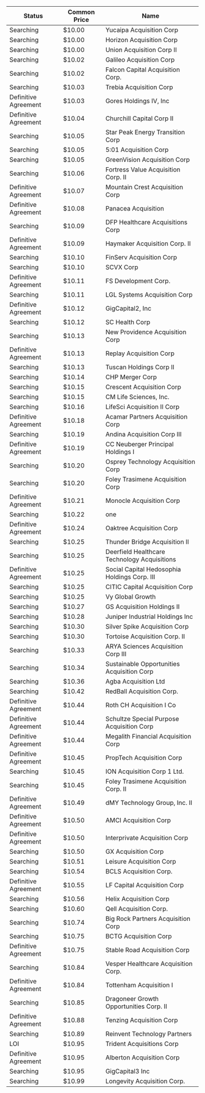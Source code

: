Status               | Common Price  | Name                                        
-------------------- | ------------- | --------------------------------------------
Searching            | $10.00        | Yucaipa Acquisition Corp                    
Searching            | $10.00        | Horizon Acquisition Corp                    
Searching            | $10.00        | Union Acquisition Corp II                   
Searching            | $10.02        | Galileo Acquisition Corp                    
Searching            | $10.02        | Falcon Capital Acquisition Corp.            
Searching            | $10.03        | Trebia Acquisition Corp                     
Definitive Agreement | $10.03        | Gores Holdings IV, Inc                      
Definitive Agreement | $10.04        | Churchill Capital Corp II                   
Searching            | $10.05        | Star Peak Energy Transition Corp            
Searching            | $10.05        | 5:01 Acquisition Corp                       
Searching            | $10.05        | GreenVision Acquisition Corp                
Searching            | $10.06        | Fortress Value Acquisition Corp. II         
Definitive Agreement | $10.07        | Mountain Crest Acquisition Corp             
Definitive Agreement | $10.08        | Panacea Acquisition                         
Searching            | $10.09        | DFP Healthcare Acquisitions Corp            
Definitive Agreement | $10.09        | Haymaker Acquisition Corp. II               
Searching            | $10.10        | FinServ Acquisition Corp                    
Searching            | $10.10        | SCVX Corp                                   
Definitive Agreement | $10.11        | FS Development Corp.                        
Searching            | $10.11        | LGL Systems Acquisition Corp                
Definitive Agreement | $10.12        | GigCapital2, Inc                            
Searching            | $10.12        | SC Health Corp                              
Searching            | $10.13        | New Providence Acquisition Corp             
Definitive Agreement | $10.13        | Replay Acquisition Corp                     
Searching            | $10.13        | Tuscan Holdings Corp II                     
Searching            | $10.14        | CHP Merger Corp                             
Searching            | $10.15        | Crescent Acquisition Corp                   
Searching            | $10.15        | CM Life Sciences, Inc.                      
Searching            | $10.16        | LifeSci Acquisition II Corp                 
Definitive Agreement | $10.18        | Acamar Partners Acquisition Corp            
Searching            | $10.19        | Andina Acquisition Corp III                 
Definitive Agreement | $10.19        | CC Neuberger Principal Holdings I           
Searching            | $10.20        | Osprey Technology Acquisition Corp          
Searching            | $10.20        | Foley Trasimene Acquisition Corp            
Definitive Agreement | $10.21        | Monocle Acquisition Corp                    
Searching            | $10.22        | one                                         
Definitive Agreement | $10.24        | Oaktree Acquisition Corp                    
Searching            | $10.25        | Thunder Bridge Acquisition II               
Searching            | $10.25        | Deerfield Healthcare Technology Acquisitions
Definitive Agreement | $10.25        | Social Capital Hedosophia Holdings Corp. III
Searching            | $10.25        | CITIC Capital Acquisition Corp              
Searching            | $10.25        | Vy Global Growth                            
Searching            | $10.27        | GS Acquisition Holdings II                  
Searching            | $10.28        | Juniper Industrial Holdings Inc             
Searching            | $10.30        | Silver Spike Acquisition Corp               
Searching            | $10.30        | Tortoise Acquisition Corp. II               
Searching            | $10.33        | ARYA Sciences Acquisition Corp III          
Searching            | $10.34        | Sustainable Opportunities Acquisition Corp  
Searching            | $10.36        | Agba Acquisition Ltd                        
Searching            | $10.42        | RedBall Acquisition Corp.                   
Definitive Agreement | $10.44        | Roth CH Acquisition I Co                    
Definitive Agreement | $10.44        | Schultze Special Purpose Acquisition Corp   
Definitive Agreement | $10.44        | Megalith Financial Acquisition Corp         
Definitive Agreement | $10.45        | PropTech Acquisition Corp                   
Searching            | $10.45        | ION Acquisition Corp 1 Ltd.                 
Searching            | $10.45        | Foley Trasimene Acquisition Corp. II        
Definitive Agreement | $10.49        | dMY Technology Group, Inc. II               
Definitive Agreement | $10.50        | AMCI Acquisition Corp                       
Definitive Agreement | $10.50        | Interprivate Acquisition Corp               
Searching            | $10.50        | GX Acquisition Corp                         
Searching            | $10.51        | Leisure Acquisition Corp                    
Searching            | $10.54        | BCLS Acquisition Corp.                      
Definitive Agreement | $10.55        | LF Capital Acquisition Corp                 
Searching            | $10.56        | Helix Acquisition Corp                      
Searching            | $10.60        | Qell Acquisition Corp.                      
Searching            | $10.74        | Big Rock Partners Acquisition Corp          
Searching            | $10.75        | BCTG Acquisition Corp                       
Definitive Agreement | $10.75        | Stable Road Acquisition Corp                
Searching            | $10.84        | Vesper Healthcare Acquisition Corp.         
Definitive Agreement | $10.84        | Tottenham Acquisition I                     
Searching            | $10.85        | Dragoneer Growth Opportunities Corp. II     
Definitive Agreement | $10.88        | Tenzing Acquisition Corp                    
Searching            | $10.89        | Reinvent Technology Partners                
LOI                  | $10.95        | Trident Acquisitions Corp                   
Definitive Agreement | $10.95        | Alberton Acquisition Corp                   
Searching            | $10.95        | GigCapital3 Inc                             
Searching            | $10.99        | Longevity Acquisition Corp.                 
